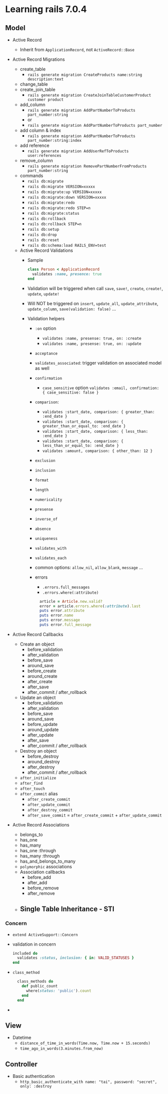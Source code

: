 # Learning rails 7.0.4

## Model

- Active Record
  - Inherit from `ApplicationRecord`, not `ActiveRecord::Base`
- Active Record Migrations
  - create_table
    - `rails generate migration CreateProducts name:string description:text`
  - change_table
  - create_join_table
    - `rails generate migration CreateJoinTableCustomerProduct customer product`
  - add_column
    - `rails generate migration AddPartNumberToProducts part_number:string`
    - or
    - `rails generate migration AddPartNumberToProducts part_number`
  - add column & index
    - `rails generate migration AddPartNumberToProducts part_number:string:index`
  - add reference
    - `rails generate migration AddUserRefToProducts user:references`
  - remove_column
    - `rails generate migration RemovePartNumberFromProducts part_number:string`
  - commands
    - `rails db:migrate`
    - `rails db:migrate VERSION=xxxxx`
    - `rails db:migrate:up VERSION=xxxxx`
    - `rails db:migrate:down VERSION=xxxxx`
    - `rails db:migrate:redo`
    - `rails db:migrate:redo STEP=n`
    - `rails db:migrate:status`
    - `rails db:rollback`
    - `rails db:rollback STEP=n`
    - `rails db:setup`
    - `rails db:drop`
    - `rails db:reset`
    - `rails db:schema:load RAILS_ENV=test`
  - Active Record Validations
    - Sample
    
      ```ruby
      class Person < ApplicationRecord
        validates :name, presence: true
      end
      ```
    
    - Validation will be triggered when call `save`, `save!`, `create`, `create!`, `update`, `update!`
    - Will NOT be triggered on `insert`, `update_all`, `update_attribute`, `update_column`, `save(validation: false)` ...
    - Validation helpers
      - `:on` option
        - `validates :name, presense: true, on: :create`
        - `validates :name, presense: true, on: :update`
      - `acceptance`
      - `validates_associated`: trigger validation on associated model as well
      - `confirmation`
        - `case_sensitive` option `validates :email, confirmation: { case_sensitive: false }`
      - `comparison`: 
        - `validates :start_date, comparison: { greater_than: :end_date }`
        - `validates :start_date, comparison: { greater_than_or_equal_to: :end_date }`
        - `validates :start_date, comparison: { less_than: :end_date }`
        - `validates :start_date, comparison: { less_than_or_equal_to: :end_date }`
        - `validates :amount, comparison: { other_than: 12 }`
      - `exclusion`
      - `inclusion`
      - `format`
      - `length`
      - `numericality`
      - `presense`
      - `inverse_of`
      - `absence`
      - `uniqueness`
      - `validates_with`
      - `validates_each`
      - common options: `allow_nil`, `allow_blank`, `message` ...
      - errors
        - `.errors.full_messages`
        - `.errors.where(:attribute)`
        
        ```ruby
          article = Article.new.valid?
          error = article.errors.where(:attribute).last
          puts error.attribute
          puts error.name
          puts error.message
          puts error.full_message
        ```

- Active Record Callbacks
  - Create an object
    - before_validation
    - after_validation
    - before_save
    - around_save
    - before_create
    - around_create
    - after_create
    - after_save
    - after_commit / after_rollback
  - Update an object
    - before_validation
    - after_validation
    - before_save
    - around_save
    - before_update
    - around_update
    - after_update
    - after_save
    - after_commit / after_rollback
  - Destroy an object
    - before_destroy
    - around_destroy
    - after_destroy
    - after_commit / after_rollback
  - `after_initialize` 
  - `after_find` 
  - `after_touch`
  - `after_commit` alias
    - `after_create_commit`
    - `after_update_commit`
    - `after_destroy_commit`
    - `after_save_commit` = `after_create_commit` + `after_update_commit`
- Active Record Associations
  - belongs_to
  - has_one
  - has_many
  - has_one :through
  - has_many :through
  - has_and_belongs_to_many
  - `polymorphic` associations
  - Association callbacks
    - before_add
    - after_add
    - before_remove
    - after_remove
  - Single Table Inheritance - STI
    - 

### Concern

- `extend ActiveSupport::Concern`
- validation in concern

    ```ruby
    included do
      validates :status, inclusion: { in: VALID_STATUSES }
    end
    ```
  
- `class_method`

    ```ruby
      class_methods do
        def public_count
          where(status: 'public').count
        end
      end
    ```
- 

## View

- Datetime
  - `distance_of_time_in_words(Time.now, Time.now + 15.seconds)`
  - `time_ago_in_words(3.minutes.from_now)`

## Controller

- Basic authentication
  - `http_basic_authenticate_with name: "tai", password: "secret", only: :destroy`

